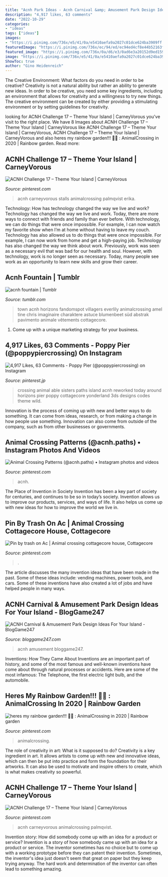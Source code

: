 ```yaml
---
title: "Acnh Park Ideas - Acnh Carnival &amp; Amusement Park Design Ideas For Your Island"
description: "4,917 likes, 63 comments"
date: "2022-10-29"
categories:
- "ideas"
tags: ["ideas"]
images:
- "https://i.pinimg.com/736x/e5/41/0a/e5410aefa9a2027c01dce624ba3909ff.jpg"
featuredImage: "https://i.pinimg.com/736x/ec/94/ed/ec94ed4cf8e44b52163f7a4c67ada3b5.jpg"
featured_image: "https://i.pinimg.com/736x/0a/d6/e3/0ad6e3a20152d9ed159bd9c207463fa5.jpg"
image: "https://i.pinimg.com/736x/e5/41/0a/e5410aefa9a2027c01dce624ba3909ff.jpg"
ShowToc: true
author: "Gino Heidenreich"
---
```



The Creative Environment: What factors do you need in order to be creative?
Creativity is not a natural ability but rather an ability to generate new ideas. In order to be creative, you need some key ingredients, including an environment that allows for creativity and a willingness to try new things. The creative environment can be created by either providing a stimulating environment or by setting guidelines for creativity.

	

		
looking for ACNH Challenge 17 – Theme Your Island | CarneyVorous you've visit to the right place. We have 8 Images about ACNH Challenge 17 – Theme Your Island | CarneyVorous like ACNH Challenge 17 – Theme Your Island | CarneyVorous, ACNH Challenge 17 – Theme Your Island | CarneyVorous and also heres my rainbow garden!!! 🌷🌈 : AnimalCrossing in 2020 | Rainbow garden. Read more:
		
    
## ACNH Challenge 17 – Theme Your Island | CarneyVorous

<img loading=lazy src="https://i.pinimg.com/736x/0c/fe/8c/0cfe8c69c312c479bfa9ce752eecb0b2.jpg" onerror="this.onerror=null;this.src='https://tse4.mm.bing.net/th?id=OIP.NGbW78pGHvdzSRqGfXN-wQHaIB&amp;pid=15.1';" alt="ACNH Challenge 17 – Theme Your Island | CarneyVorous">

_Source: pinterest.com_

>acnh carneyvorous stalls animalcrossing palmqvist erika. 

	

Technology: How has technology changed the way we live and work?
Technology has changed the way we live and work. Today, there are more ways to connect with friends and family than ever before. With technology, we can do things that were once impossible. For example, I can now watch my favorite show when I’m at home without having to leave my couch. Technology has also allowed us to do things that were once impossible. For example, I can now work from home and get a high-paying job. Technology has also changed the way we think about work. Previously, work was seen as a necessary evil that was bad for our health and soul. However, with technology, work is no longer seen as necessary. Today, many people see work as an opportunity to learn new skills and grow their career.

    
## Acnh Fountain | Tumblr

<img loading=lazy src="https://66.media.tumblr.com/24c1551ffb00f2f000bd3cf8547dd26a/6d1b33a89fb1b445-7f/s1280x1920/b2491a0d9558f9beba119ecce10f959f2d7233b0.jpg" onerror="this.onerror=null;this.src='https://tse1.mm.bing.net/th?id=OIP.ZmQNW2-0puEPEN7g0RW3swHaEK&amp;pid=15.1';" alt="acnh fountain | Tumblr">

_Source: tumblr.com_

>town acnh horizons fandomspot villagers everlily animalcrossing amel tine chris imaginaire charaktere astuce blumenbeet süd abstrak pavimento animale vêtements cottagecore. 

	

1. Come up with a unique marketing strategy for your business.

    
## 4,917 Likes, 63 Comments - Poppy Pier (@poppypiercrossing) On Instagram

<img loading=lazy src="https://i.pinimg.com/736x/e5/41/0a/e5410aefa9a2027c01dce624ba3909ff.jpg" onerror="this.onerror=null;this.src='https://tse2.mm.bing.net/th?id=OIP.ljdZGPQvyScljXaHnf9uywHaEK&amp;pid=15.1';" alt="4,917 Likes, 63 Comments - Poppy Pier (@poppypiercrossing) on Instagram">

_Source: pinterest.jp_

>crossing animal able sisters paths island acnh reworked today around horizons pier poppy cottagecore yonderland 3ds designs codes theme wild. 

	

Innovation is the process of coming up with new and better ways to do something. It can come from ideas, research, or from making a change in how people use something. Innovation can also come from outside of the company, such as from other businesses or governments.

    
## Animal Crossing Patterns (@acnh.paths) • Instagram Photos And Videos

<img loading=lazy src="https://i.pinimg.com/736x/0a/d6/e3/0ad6e3a20152d9ed159bd9c207463fa5.jpg" onerror="this.onerror=null;this.src='https://tse1.mm.bing.net/th?id=OIP.IWwHoo-jSi0rtG2GgKGzzAHaFg&amp;pid=15.1';" alt="Animal Crossing Patterns (@acnh.paths) • Instagram photos and videos">

_Source: pinterest.com_

>acnh. 

	

The Place of Invention in Society
Invention has been a key part of society for centuries, and continues to be so in today’s society. Invention allows us to improve our products, services, and ways of life. It also helps us come up with new ideas for how to improve the world we live in.

    
## Pin By Trash On Ac | Animal Crossing Cottagecore House, Cottagecore

<img loading=lazy src="https://i.pinimg.com/736x/ec/94/ed/ec94ed4cf8e44b52163f7a4c67ada3b5.jpg" onerror="this.onerror=null;this.src='https://tse4.mm.bing.net/th?id=OIP.lNpo14TN-zR0zJaotHAPkAHaEK&amp;pid=15.1';" alt="Pin by trash on Ac | Animal crossing cottagecore house, Cottagecore">

_Source: pinterest.com_

>. 

	

The article discusses the many invention ideas that have been made in the past. Some of these ideas include: vending machines, power tools, and cars. Some of these inventions have also created a lot of jobs and have helped people in many ways.

    
## ACNH Carnival &amp; Amusement Park Design Ideas For Your Island - BlogGame247

<img loading=lazy src="https://bloggame247.com/wp-content/uploads/2021/05/15-mickey-mouse-theme-park-flooring-idea-acnh.jpg" onerror="this.onerror=null;this.src='https://tse2.mm.bing.net/th?id=OIP.70l9Cz-ZMrRbiOhzQFlRXgHaEv&amp;pid=15.1';" alt="ACNH Carnival &amp; Amusement Park Design Ideas For Your Island - BlogGame247">

_Source: bloggame247.com_

>acnh amusement bloggame247. 

	

Inventions: How They Came About
Inventions are an important part of history, and some of the most famous and well-known inventions have come about through natural processes or accidents. Here are some of the most infamous: The Telephone, the first electric light bulb, and the automobile.

    
## Heres My Rainbow Garden!!! 🌷🌈 : AnimalCrossing In 2020 | Rainbow Garden

<img loading=lazy src="https://i.pinimg.com/736x/49/86/3c/49863c64824d9942cd5d207a66858035.jpg" onerror="this.onerror=null;this.src='https://tse3.mm.bing.net/th?id=OIP.WjZ47lTqXcg-H_PFXcnjwAHaHa&amp;pid=15.1';" alt="heres my rainbow garden!!! 🌷🌈 : AnimalCrossing in 2020 | Rainbow garden">

_Source: pinterest.com_

>animalcrossing. 

	

The role of creativity in art: What is it supposed to do?
Creativity is a key ingredient in art. It allows artists to come up with new and innovative ideas, which can then be put into practice and form the foundation for their artworks. It can also be used to motivate and inspire others to create, which is what makes creativity so powerful.

    
## ACNH Challenge 17 – Theme Your Island | CarneyVorous

<img loading=lazy src="https://i.pinimg.com/originals/0c/fe/8c/0cfe8c69c312c479bfa9ce752eecb0b2.png" onerror="this.onerror=null;this.src='https://tse1.mm.bing.net/th?id=OIP.CaTU4fn3drSP906PQkd6WQHaIC&amp;pid=15.1';" alt="ACNH Challenge 17 – Theme Your Island | CarneyVorous">

_Source: pinterest.com_

>acnh carneyvorous animalcrossing palmqvist. 

	

Invention story: How did somebody come up with an idea for a product or service?
Invention is a story of how somebody came up with an idea for a product or service. The inventor sometimes has no choice but to come up with a working prototype before they can patent their invention. Sometimes, the inventor's idea just doesn't seem that great on paper but they keep trying anyway. The hard work and determination of the inventor can often lead to something amazing.

